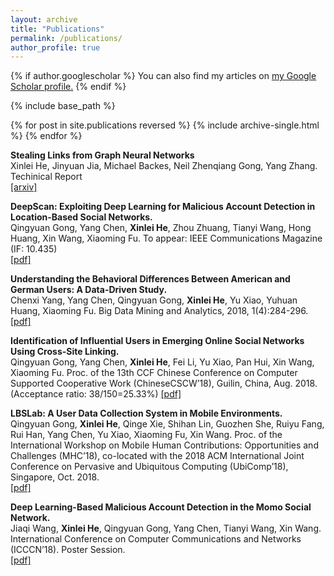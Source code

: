 ```yaml
---
layout: archive
title: "Publications"
permalink: /publications/
author_profile: true
---
```


{% if author.googlescholar %}
  You can also find my articles on <u><a href="{{author.googlescholar}}">my Google Scholar profile</a>.</u>
{% endif %}

{% include base_path %}

{% for post in site.publications reversed %}
  {% include archive-single.html %}
{% endfor %}


<b>Stealing Links from Graph Neural Networks</b>
<br>Xinlei He, Jinyuan Jia, Michael Backes, Neil Zhenqiang Gong, Yang Zhang. 
Techinical Report
<br>[[arxiv]](https://arxiv.org/abs/2005.02131)

<b>DeepScan: Exploiting Deep Learning for Malicious Account Detection in Location-Based Social Networks.</b>
<br>Qingyuan Gong, Yang Chen, **Xinlei He**, Zhou Zhuang, Tianyi Wang, Hong Huang, Xin Wang, Xiaoming Fu. 
To appear: IEEE Communications Magazine (IF: 10.435)
<br>[[pdf]](https://user.informatik.uni-goettingen.de/~ychen/papers/DeepScan-COMMAG18.pdf)

<b>Understanding the Behavioral Differences Between American and German Users: A Data-Driven Study.</b><br>
Chenxi Yang, Yang Chen, Qingyuan Gong, **Xinlei He**, Yu Xiao, Yuhuan Huang, Xiaoming Fu.
Big Data Mining and Analytics, 2018, 1(4):284-296.
<br>[[pdf]](https://ieeexplore.ieee.org/stamp/stamp.jsp?tp=&arnumber=8400445&tag=1)

<b>Identification of Influential Users in Emerging Online Social Networks Using Cross-Site Linking.</b><br>
Qingyuan Gong, Yang Chen, **Xinlei He**, Fei Li, Yu Xiao, Pan Hui, Xin Wang, Xiaoming Fu.
Proc. of the 13th CCF Chinese Conference on Computer Supported Cooperative Work (ChineseCSCW’18), Guilin, China, Aug. 2018. (Acceptance ratio: 38/150=25.33%)
[[pdf]](https://user.informatik.uni-goettingen.de/~ychen/papers/Medium_ChineseCSCW18.pdf)

<b>LBSLab: A User Data Collection System in Mobile Environments.</b><br>
Qingyuan Gong, **Xinlei He**, Qinge Xie, Shihan Lin, Guozhen She, Ruiyu Fang, Rui Han, Yang Chen, Yu Xiao, Xiaoming Fu, Xin Wang.
Proc. of the International Workshop on Mobile Human Contributions: Opportunities and Challenges (MHC’18), co-located with the 2018 ACM International Joint Conference on Pervasive and Ubiquitous Computing (UbiComp’18), Singapore, Oct. 2018.
<br>[[pdf]]()

<b>Deep Learning-Based Malicious Account Detection in the Momo Social Network. </b><br>
Jiaqi Wang, **Xinlei He**, Qingyuan Gong, Yang Chen, Tianyi Wang, Xin Wang. International Conference on Computer Communications and Networks (ICCCN’18). Poster Session.
<br>[[pdf]]()

